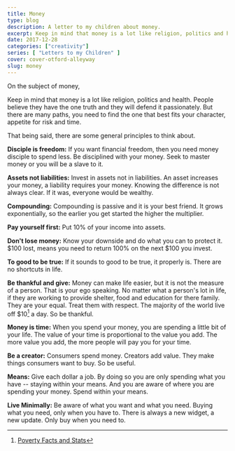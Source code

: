 ```yaml
---
title: Money
type: blog
description: A letter to my children about money.
excerpt: Keep in mind that money is a lot like religion, politics and health. People believe they have the one truth to wealth and will defend it passionately. But there are many paths, you need to find the one that fits your character, appetite for risk and time.
date: 2017-12-28
categories: ["creativity"]
series: [ "Letters to my Children" ]
cover: cover-otford-alleyway
slug: money
---
```


On the subject of money,

Keep in mind that money is a lot like religion, politics and health. People believe they have the one truth and they will defend it passionately. But there are many paths, you need to find the one that best fits your character, appetite for risk and time.

That being said, there are some general principles to think about.

__Disciple is freedom:__ If you want financial freedom, then you need money disciple to spend less. Be disciplined with your money. Seek to master money or you will be a slave to it.

__Assets not liabilities:__ Invest in assets not in liabilities. An asset increases your money, a liability requires your money. Knowing the difference is not always clear. If it was, everyone would be wealthy.

__Compounding:__ Compounding is passive and it is your best friend. It grows exponentially, so the earlier you get started the higher the multiplier.

__Pay yourself first:__ Put 10% of your income into assets.

__Don't lose money:__ Know your downside and do what you can to protect it. $100 lost, means you need to return 100% on the next $100 you invest.

__To good to be true:__ If it sounds to good to be true, it properly is. There are no shortcuts in life.

__Be thankful and give:__ Money can make life easier, but it is not the measure of a person. That is your ego speaking. No matter what a person's lot in life, if they are working to provide shelter, food and education for there family. They are your equal. Treat them with respect. The majority of the world live off $10[^global] a day. So be thankful.

__Money is time:__ When you spend your money, you are spending a little bit of your life. The value of your time is proportional to the value you add. The more value you add, the more people will pay you for your time.

__Be a creator:__ Consumers spend money. Creators add value. They make things consumers want to buy. So be useful.

__Means:__ Give each dollar a job. By doing so you are only spending what you have -- staying within your means. And you are aware of where you are spending your money. Spend within your means.

__Live Minimally:__ Be aware of what you want and what you need. Buying what you need, only when you have to. There is always a new widget, a new update. Only buy when you need to.

[^global]: [Poverty Facts and Stats](http://www.globalissues.org/article/26/poverty-facts-and-stats)